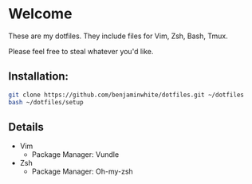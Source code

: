 # Welcome

These are my dotfiles. They include files for Vim, Zsh, Bash, Tmux.

Please feel free to steal whatever you'd like.

## Installation:

```bash
git clone https://github.com/benjaminwhite/dotfiles.git ~/dotfiles
bash ~/dotfiles/setup
```

## Details

- Vim
    - Package Manager: Vundle
- Zsh
    - Package Manager: Oh-my-zsh
